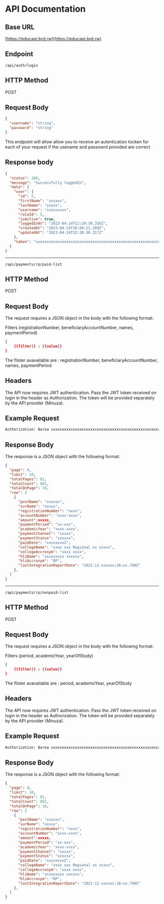 # API Documentation

## Base URL

[https://educapi.brd.rw](https://educapi.brd.rw)

## Endpoint

`/api/auth/login`

## HTTP Method

POST

## Request Body
```json
{
  "username": "string",
  "password": "string"
}
```


This endpoint will allow allow you to receive an autentication tocken for each of your request if the usename and passowrd provided are correct

## Response body

```json
{
  "status": 200,
  "message": "Successfully loggedIn",
  "data": {
    "user": {
      "id": 5,
      "firstName": "xxxxxx",
      "lastName": "xxxxx",
      "username": "xxxxxxxxx",
      "roleId": 5,
      "isActive": true,
      "loggedInAt": "2023-04-24T12:20:30.316Z",
      "createdAt": "2023-04-24T10:04:21.289Z",
      "updatedAt": "2023-04-24T12:20:30.317Z"
    },
    "token": "xxxxxxxxxxxxxxxxxxxxxxxxxxxxxxxxxxxxxxxxxxxxxxxxxxxxxxxxxxxxxxxxxxxx"
  }
}
```
---------------------------------------------------------------------------------------------------------------------------------------------

`/api/payments/rp/paid-list`

## HTTP Method

POST

## Request Body

The request requires a JSON object in the body with the following format:

Filters (registrationNumber, beneficiaryAccountNumber, names, paymentPeriod)


```json
{
    {{filter}} : {{value}}
}
```

The filster avavailable are : registrationNumber, beneficiaryAccountNumber, names, paymentPeriod

## Headers

The API now requires JWT authentication. Pass the JWT token received on login in the header as Authorization. The token will be provided separately by the API provider (Minuza). 

## Example Request

```bash
Authorization: Barea xxxxxxxxxxxxxxxxxxxxxxxxxxxxxxxxxxxxxxxxxxxxxxxxxxxxxxxxxxxxxxxxxxxxxxxxx
```

## Response Body

The response is a JSON object with the following format:

```json
{
  "page": 0,
  "limit": 10,
  "totalPages": 81,
  "totalCount": 801,
  "totalOnPage": 10,
  "row": [
    {
      "postName": "xxxxxx",
      "surName": "xxxxx",
      "registrationNumber": "xxxx",
      "accountNumber": "xxxx-xxxx",
      "amount":xxxxx,
      "paymentPeriod": "xx-xxx",
      "academicYear": "xxxx-xxxx",
      "paymentChannel": "xxxxx",
      "paymentStatus": "xxxxxx",
      "paidDate": "xxxxxxxxZ",
      "collegeName": "xxxx xxx Regional xx xxxxx",
      "collegeAccronym": "xxxx xxxx",
      "hliName": "xxxxxxxxx xxxxxx",
      "hliAccronym": "RP",
      "lastIntegrationReportDate": "2022-12-xxxxxx:26:xx.790Z"
    },
  ]
}
```


---------------------------------------------------------------------------------------------------------------------------------------------

`/api/payments/rp/nonpaid-list`

## HTTP Method

POST

## Request Body

The request requires a JSON object in the body with the following format:

Filters (period, academicYear, yearOfStudy)


```json
{
    {{filter}} : {{value}}
}
```

The filster avavailable are : period, academicYear, yearOfStudy

## Headers

The API now requires JWT authentication. Pass the JWT token received on login in the header as Authorization. The token will be provided separately by the API provider (Minuza). 

## Example Request

```bash
Authorization: Barea xxxxxxxxxxxxxxxxxxxxxxxxxxxxxxxxxxxxxxxxxxxxxxxxxxxxxxxxxxxxxxxxxxxxxxxxx
```

## Response Body

The response is a JSON object with the following format:

```json
{
  "page": 0,
  "limit": 10,
  "totalPages": 81,
  "totalCount": 801,
  "totalOnPage": 10,
  "row": [
    {
      "postName": "xxxxxx",
      "surName": "xxxxx",
      "registrationNumber": "xxxx",
      "accountNumber": "xxxx-xxxx",
      "amount":xxxxx,
      "paymentPeriod": "xx-xxx",
      "academicYear": "xxxx-xxxx",
      "paymentChannel": "xxxxx",
      "paymentStatus": "xxxxxx",
      "paidDate": "xxxxxxxxZ",
      "collegeName": "xxxx xxx Regional xx xxxxx",
      "collegeAccronym": "xxxx xxxx",
      "hliName": "xxxxxxxxx xxxxxx",
      "hliAccronym": "RP",
      "lastIntegrationReportDate": "2022-12-xxxxxx:26:xx.790Z"
    },
  ]
}
```
